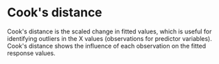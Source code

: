# Cook's distance
Cook's distance is the scaled change in fitted values, which is useful for identifying outliers in the X values (observations for predictor variables). 
Cook's distance shows the influence of each observation on the fitted response values.
